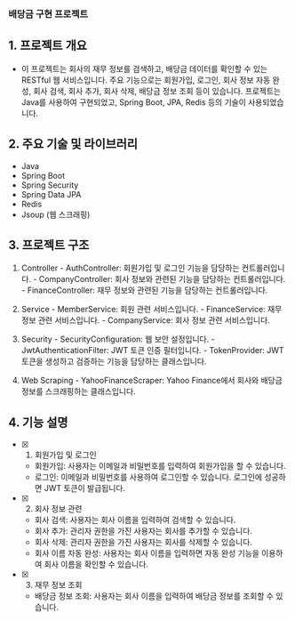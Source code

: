 ### 배당금 구현 프로젝트
## 1. 프로젝트 개요
  - 이 프로젝트는 회사의 재무 정보를 검색하고, 배당금 데이터를 확인할 수 있는 RESTful 웹 서비스입니다. 주요 기능으로는 회원가입, 로그인, 회사 정보 자동 완성, 회사 검색, 회사 추가, 회사 삭제, 배당금 정보 조회 등이 있습니다. 프로젝트는 Java를 사용하여 구현되었고, Spring Boot, JPA, Redis 등의 기술이 사용되었습니다.

## 2. 주요 기술 및 라이브러리
  - Java
  - Spring Boot
  - Spring Security
  - Spring Data JPA
  - Redis
  - Jsoup (웹 스크래핑)

## 3. 프로젝트 구조
  1) Controller
    - AuthController: 회원가입 및 로그인 기능을 담당하는 컨트롤러입니다.
    - CompanyController: 회사 정보와 관련된 기능을 담당하는 컨트롤러입니다.
    - FinanceController: 재무 정보와 관련된 기능을 담당하는 컨트롤러입니다.

  2) Service
    - MemberService: 회원 관련 서비스입니다.
    - FinanceService: 재무 정보 관련 서비스입니다.
    - CompanyService: 회사 정보 관련 서비스입니다.

  3) Security
    - SecurityConfiguration: 웹 보안 설정입니다.
    - JwtAuthenticationFilter: JWT 토큰 인증 필터입니다.
    - TokenProvider: JWT 토큰을 생성하고 검증하는 기능을 담당하는 클래스입니다.

  4) Web Scraping
    - YahooFinanceScraper: Yahoo Finance에서 회사와 배당금 정보를 스크래핑하는 클래스입니다.
    
## 4. 기능 설명
 - [x] 1) 회원가입 및 로그인
    - 회원가입: 사용자는 이메일과 비밀번호를 입력하여 회원가입을 할 수 있습니다.
    - 로그인: 이메일과 비밀번호를 사용하여 로그인할 수 있습니다. 로그인에 성공하면 JWT 토큰이 발급됩니다.

 - [x] 2) 회사 정보 관련
    - 회사 검색: 사용자는 회사 이름을 입력하여 검색할 수 있습니다.
    - 회사 추가: 관리자 권한을 가진 사용자는 회사를 추가할 수 있습니다.
    - 회사 삭제: 관리자 권한을 가진 사용자는 회사를 삭제할 수 있습니다.
    - 회사 이름 자동 완성: 사용자는 회사 이름을 입력하면 자동 완성 기능을 이용하여 회사 이름을 확인할 수 있습니다.

 - [x] 3) 재무 정보 조회
    - 배당금 정보 조회: 사용자는 회사 이름을 입력하여 배당금 정보를 조회할 수 있습니다.
